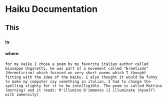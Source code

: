 # Haiku Documentation 
## This 
### is 
#### where

`for my Haiku I chose a poem by my favorite italian author called Giuseppe Ungaretti, he was part of a movement called "Ermetismo" (Hermeticism) which focused on very short poems which I thought fitting with the idea of the Haiku. I also thought it would be funny to make my computer say something in italian, I had to change the spelling slighty for it to be intelligible. The poem is called Mattina (morning) and it reads: M'illumino D'immenso (I illuminate (myself) with immensity)`